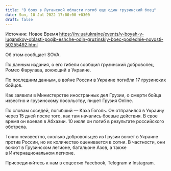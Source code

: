 ```yaml
---
title: "В боях в Луганской области погиб еще один грузинский боец"
date: Sun, 10 Jul 2022 17:00:00 +0300
draft: false
---
```

Источник: Новое Время https://nv.ua/ukraine/events/v-boyah-v-luganskoy-oblasti-pogib-eshche-odin-gruzinskiy-boec-poslednie-novosti-50255492.html


 Об этом сообщает SOVA.

По данным издания, о его гибели сообщил грузинский доброволец Ромео Фарулава, воюющий в Украине.

По последним данным, в войне России в Украине погибли 17 грузинских бойцов.

Как заявили в Министерстве иностранных дел Грузии, о смерти бойца известно и грузинскому посольству, пишет Грузия Online.

По словам соседей, погибший — Каха Гоголь. Он отправился в Украину через 15 дней после того, как там начались боевые действия. В свое время он воевал в Абхазии. 10 июля он погиб в результате российского обстрела.

Точно неизвестно, сколько добровольцев из Грузии воюет в Украине против России, но их количество оценивается в сотни. В частности, они воюют в Грузинском легионе, батальоне Азов, а также в Интернациональном легионе.

Присоединяйтесь к нам в соцсетях Facebook, Telegram и Instagram.

